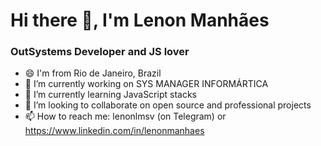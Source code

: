 #                                       Hi there 👋, I'm Lenon Manhães
### OutSystems Developer and JS lover
<!--
**lenonlmsv/lenonlmsv** is a ✨ _special_ ✨ repository because its `README.md` (this file) appears on your GitHub profile.
-->
- 😄 I'm from Rio de Janeiro, Brazil
- 🔭 I’m currently working on SYS MANAGER INFORMÁRTICA
- 🌱 I’m currently learning JavaScript stacks
- 👯 I’m looking to collaborate on open source and professional projects
- 📫 How to reach me: lenonlmsv (on Telegram) or https://www.linkedin.com/in/lenonmanhaes
